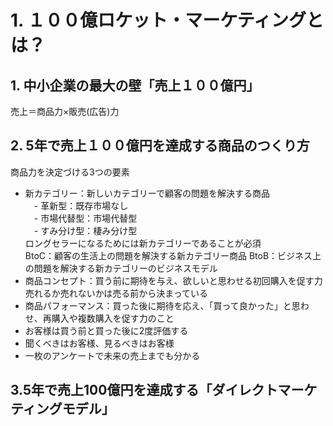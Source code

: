 # 1. １００億ロケット・マーケティングとは？
## 1. 中小企業の最大の壁「売上１００億円」
売上＝商品力×販売(広告)力
## 2. 5年で売上１００億円を達成する商品のつくり方
商品力を決定づける3つの要素
- 新カテゴリー：新しいカテゴリーで顧客の問題を解決する商品  
　- 革新型：既存市場なし  
　- 市場代替型：市場代替型  
　- すみ分け型：棲み分け型  
ロングセラーになるためには新カテゴリーであることが必須  
BtoC：顧客の生活上の問題を解決する新カテゴリー商品
BtoB：ビジネス上の問題を解決する新カテゴリーのビジネスモデル
- 商品コンセプト：買う前に期待を与え、欲しいと思わせる初回購入を促す力
売れるか売れないかは売る前から決まっている
- 商品パフォーマンス：買った後に期待を応え、「買って良かった」と思わせ、再購入や複数購入を促す力のこと
 - お客様は買う前と買った後に2度評価する
 - 聞くべきはお客様、見るべきはお客様
 - 一枚のアンケートで未来の売上までも分かる
## 3.5年で売上100億円を達成する「ダイレクトマーケティングモデル」
